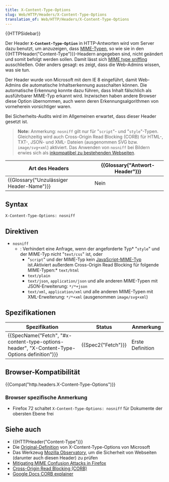 ```yaml
---
title: X-Content-Type-Options
slug: Web/HTTP/Headers/X-Content-Type-Options
translation_of: Web/HTTP/Headers/X-Content-Type-Options
---
```

{{HTTPSidebar}}

Der Header **`X-Content-Type-Option`** in HTTP-Antworten wird vom Server dazu benutzt, um anzuzeigen, dass [MIME-Typen](/de/docs/Web/HTTP/Basics_of_HTTP/MIME_types), so wie sie in den {{HTTPHeader("Content-Type")}}-Headern angegeben sind, nicht geändert und somit befolgt werden sollen. Damit lässt sich [MIME type sniffing](/de/docs/Web/HTTP/Basics_of_HTTP/MIME_types#MIME_sniffing) ausschließen. Oder anders gesagt: es zeigt, dass die Web-Admins wissen, was sie tun.

Der Header wurde von Microsoft mit dem IE 8 eingeführt, damit Web-Admins die automatische Inhaltserkennung ausschalten können. Die automatische Erkennung konnte dazu führen, dass Inhalt fälschlich als ausführbarer MIME-Typ erkannt wird. Inzwischen haben andere Browser diese Option übernommen, auch wenn deren Erkennungsalgorithmen von vorneherein vorsichtiger waren.

Bei Sicherheits-Audits wird im Allgemeinen erwartet, dass dieser Header gesetzt ist.

> **Note:** Anmerkung: `nosniff` gilt nur für "`script`"- und "`style`"-Typen. Gleichzeitig wird auch Cross-Origin Read Blocking (CORB) für HTML-, TXT-, JSON- und XML- Dateien (ausgenommen SVG bzw. `image/svg+xml`) aktiviert. Das Anwenden von `nosniff` bei Bildern erwies sich als [inkompatibel zu bestehenden Webseiten](https://github.com/whatwg/fetch/issues/395).

| Art des Headers                                          | {{Glossary("Antwort-Header")}} |
| -------------------------------------------------------- | ---------------------------------------- |
| {{Glossary("Unzulässiger Header-Name")}} | Nein                                     |

## Syntax

    X-Content-Type-Options: nosniff

## Direktiven

- `nosniff`
  - : Verhindert eine Anfrage, wenn der angeforderte Typ\* "`style`" und der MIME-Typ nicht "`text/css`" ist, oder
    - "`script`" und der MIME-Typ kein [JavaScript-MIME-Typ](https://html.spec.whatwg.org/multipage/scripting.html#javascript-mime-type) ist.Aktiviert außerdem Cross-Origin Read Blocking für folgende MIME-Typen:\* `text/html`
    - `text/plain`
    - `text/json`, `application/json` und alle anderen MIME-Typen mit JSON-Erweiterung: `*/*+json`
    - `text/xml`, `application/xml` und alle anderen MIME-Typen mit XML-Erweiterung: `*/*+xml` (ausgenommen `image/svg+xml`)

## Spezifikationen

| Spezifikation                                                                                                                | Status                   | Anmerkung        |
| ---------------------------------------------------------------------------------------------------------------------------- | ------------------------ | ---------------- |
| {{SpecName("Fetch", "#x-content-type-options-header", "X-Content-Type-Options definition")}} | {{Spec2("Fetch")}} | Erste Definition |

## Browser-Kompatibilität

{{Compat("http.headers.X-Content-Type-Options")}}

### Browser spezifische Anmerkung

- Firefox 72 schaltet `X-Content-Type-Options: nosniff` für Dokumente der obersten Ebene frei

## Siehe auch

- {{HTTPHeader("Content-Type")}}
- Die [Original-Definition](https://blogs.msdn.microsoft.com/ie/2008/09/02/ie8-security-part-vi-beta-2-update/) von X-Content-Type-Options von Microsoft
- Das Werkzeug [Mozilla Observatory](https://observatory.mozilla.org/), um die Sicherheit von Webseiten (darunter auch diesen Header) zu prüfen
- [Mitigating MIME Confusion Attacks in Firefox](https://blog.mozilla.org/security/2016/08/26/mitigating-mime-confusion-attacks-in-firefox/)
- [Cross-Origin Read Blocking (CORB)](https://fetch.spec.whatwg.org/#corb)
- [Google Docs CORB explainer](https://chromium.googlesource.com/chromium/src/+/master/services/network/cross_origin_read_blocking_explainer.md)
